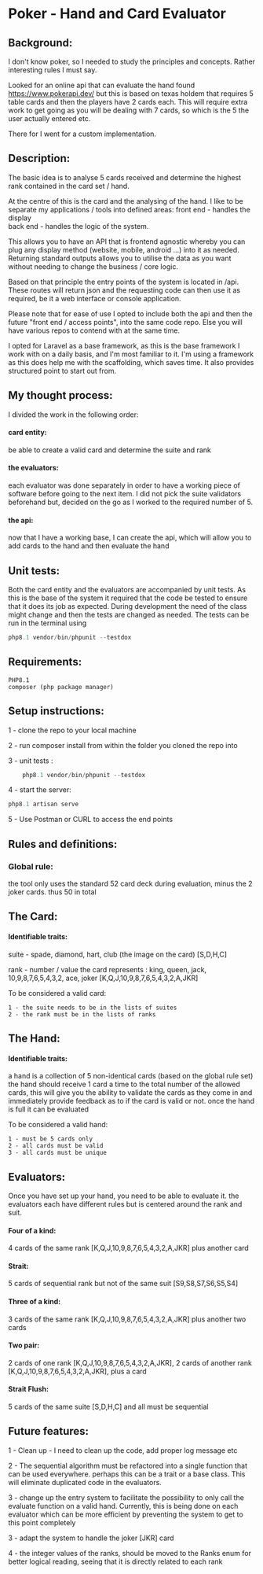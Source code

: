 # Poker - Hand and Card Evaluator

## Background:
I don't know poker, so I needed to study the principles and concepts. Rather interesting rules I must say.

Looked for an online api that can evaluate the hand found https://www.pokerapi.dev/ but this is based on texas holdem 
that requires 5 table cards and then the players have 2 cards each. This will require extra work to get going as 
you will be dealing with 7 cards, so which is the 5 the user actually entered etc.

There for I went for a custom implementation.

## Description:
The basic idea is to analyse 5 cards received and determine the highest rank contained in the card set / hand.

At the centre of this is the card and the analysing of the hand. I like to be separate my applications / tools into 
defined areas:
    front end - handles the display  
    back end - handles the logic of the system. 

This allows you to have an API that is frontend agnostic whereby you can plug any 
display method (website, mobile, android ...) into it as needed. Returning standard outputs allows you to utilise the 
data as you want without needing to change the business / core logic.

Based on that principle the entry points of the system is located in /api. These routes will return json and the 
requesting code can then use it as required, be it a web interface or console application.

Please note that for ease of use I opted to include both the api and then the future "front end / access points", into 
the same code repo. Else you will have various repos to contend with at the same time.

I opted for Laravel as a base framework, as this is the base framework I work with on a daily basis, and I'm most 
familiar to it. I'm using a framework as this does help me with the scaffolding, which saves time. It also provides 
structured point to start out from.

## My thought process:

I divided the work in the following order:

#### card entity:
be able to create a valid card and determine the suite and rank

#### the evaluators: 
each evaluator was done separately in order to have a working piece of software before going to the 
next item. I did not pick the suite validators beforehand but, decided on the go as I worked to the required number
of 5.

#### the api: 
now that I have a working base, I can create the api, which will allow you to add cards to the hand
and then evaluate the hand

## Unit tests:

Both the card entity and the evaluators are accompanied by unit tests. As this is the base of the system it required 
that the code be tested to ensure that it does its job as expected. During development the need of the class might
change and then the tests are changed as needed. The tests can be run in the terminal using

```php 
php8.1 vendor/bin/phpunit --testdox
```

## Requirements:
    PHP8.1
    composer (php package manager)

## Setup instructions:
1 - clone the repo to your local machine

2 - run composer install from within the folder you cloned the repo into

3 - unit tests :
```php
    php8.1 vendor/bin/phpunit --testdox
```
4 - start the server: 
```php
php8.1 artisan serve
```
5 - Use Postman or CURL to access the end points

## Rules and definitions:

### Global rule:  
the tool only uses the standard 52 card deck during evaluation, minus the 2 
joker cards. thus 50 in total

## The Card:

#### Identifiable traits:
suite - spade, diamond, hart, club (the image on the card) [S,D,H,C]

rank - number / value the card represents : 
king, queen, jack, 10,9,8,7,6,5,4,3,2, ace, joker 
[K,Q,J,10,9,8,7,6,5,4,3,2,A,JKR]

To be considered a valid card:

    1 - the suite needs to be in the lists of suites
    2 - the rank must be in the lists of ranks    

## The Hand:

#### Identifiable traits:
a hand is a collection of 5 non-identical cards (based on the global rule set)
the hand should receive 1 card a time to the total number of the allowed cards, 
this will give you the ability to validate the cards as they come in and
immediately provide feedback as to if the card is valid or not. once the hand 
is full it can be evaluated

To be considered a valid hand: 

    1 - must be 5 cards only
    2 - all cards must be valid
    3 - all cards must be unique

## Evaluators:

Once you have set up your hand, you need to be able to evaluate it. 
the evaluators each have different rules but is 
centered around the rank and suit.

#### Four of a kind: 
4 cards of the same rank [K,Q,J,10,9,8,7,6,5,4,3,2,A,JKR] plus another card

#### Strait: 
5 cards of sequential rank but not of the same suit [S9,S8,S7,S6,S5,S4]

#### Three of a kind: 
3 cards of the same rank [K,Q,J,10,9,8,7,6,5,4,3,2,A,JKR] plus another two cards

#### Two pair: 
2 cards of one rank [K,Q,J,10,9,8,7,6,5,4,3,2,A,JKR], 2 cards of another 
    rank [K,Q,J,10,9,8,7,6,5,4,3,2,A,JKR], plus a card

#### Strait Flush: 
5 cards of the same suite [S,D,H,C]  and all must be sequential

## Future features:

1 - Clean up - I need to clean up the code, add proper log message etc

2 - The sequential algorithm must be refactored into a single function that can 
    be used everywhere. perhaps this can be a trait or a base class. 
    This will eliminate duplicated code in the evaluators.

3 - change up the entry system to facilitate the possibility to only call the 
    evaluate function on a valid hand. Currently, this is being done on each 
    evaluator which can be more efficient by preventing the system to get to this 
    point completely

3 - adapt the system to handle the joker [JKR] card

4 - the integer values of the ranks, should be moved to the Ranks enum for 
    better logical reading, seeing that it is directly related to each rank

